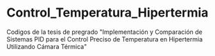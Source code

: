 # Control_Temperatura_Hipertermia

Codigos de la tesis de pregrado "Implementación y Comparación de Sistemas PID para el Control Preciso de Temperatura en Hipertermia Utilizando Cámara Térmica"
